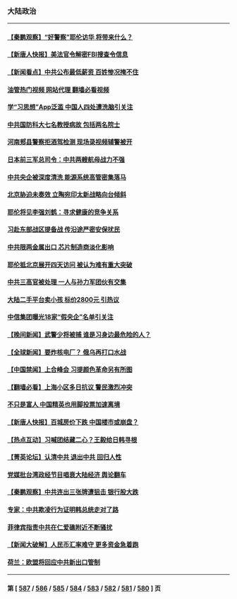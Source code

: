 ### 大陆政治
---
#### [【秦鹏观察】“好警察”耶伦访华 将带来什么？](../../pages/ncid277/n14029877.md?07070845) 
#### [【新唐人快报】美法官令解密FBI搜查令信息](../../pages/ncid277/n14029872.md?07070845) 
#### [【新闻看点】中共公布最低薪资 百姓惨况掩不住](../../pages/ncid277/n14029789.md?07070845) 
#### [油管热门视频 网站代理 翻墙必看视频](http://138.2.39.72:81/youtube.html?epic-marker?07070845)
#### [学“习思想”App泛滥 中国人四处遭洗脑引关注](../../pages/ncid277/n14029023.md?07070845) 
#### [中共国防科大七名教授病故 包括两名院士](../../pages/ncid277/n14029793.md?07070845) 
#### [河南郏县警察拒酒驾检测 现场录视频辅警被开](../../pages/ncid277/n14029494.md?07070845) 
#### [日本前三军总司令：中共两艘航母战力不强](../../pages/ncid277/n14028868.md?07070845) 
#### [中共央企被深度清洗 能源系统高管密集落马](../../pages/ncid277/n14029771.md?07070845) 
#### [北京胁迫未奏效 立陶宛印太新战略向台倾斜](../../pages/ncid277/n14029714.md?07070845) 
#### [耶伦将见李强刘鹤：寻求健康的竞争关系](../../pages/ncid277/n14029757.md?07070845) 
#### [习赴东部战区提备战 传沿途严密安保扰民](../../pages/ncid277/n14029631.md?07070845) 
#### [中共限两金属出口 芯片制造商淡化影响](../../pages/ncid277/n14029623.md?07070845) 
#### [耶伦抵北京展开四天访问 被认为难有重大突破](../../pages/ncid277/n14029596.md?07070845) 
#### [中共三高官被处理 一人与孙力军团伙有交集](../../pages/ncid277/n14029550.md?07070845) 
#### [大陆二手平台卖小孩 标价2800元 引热议](../../pages/ncid277/n14029545.md?07070845) 
#### [中信集团曝光18家“假央企”名单引关注](../../pages/ncid277/n14029414.md?07070845) 
#### [【晚间新闻】武警少将被捕 谁是习身边最危险的人？](../../pages/ncid277/n14029449.md?07070845) 
#### [【全球新闻】要炸核电厂？ 俄乌再打口水战](../../pages/ncid277/n14029448.md?07070845) 
#### [【中国禁闻】上合峰会 习提颜色革命另有所图](../../pages/ncid277/n14029040.md?07070845) 
#### [【翻墙必看】上海小区多日抗议 警民激烈冲突](../../pages/ncid277/n14029318.md?07070845) 
#### [不只是富人 中国精英也用脚投票加速离境](../../pages/ncid277/n14029086.md?07070845) 
#### [【新唐人快报】百城房价下跌 中国楼市或崩盘？](../../pages/ncid277/n14029099.md?07070845) 
#### [【热点互动】习喊团结藏二心？王毅给日韩寻根](../../pages/ncid277/n14029106.md?07070845) 
#### [【菁英论坛】认清中共 退出中共 回归人性](../../pages/ncid277/n14029094.md?07070845) 
#### [党媒批台湾政经节目唱衰大陆经济 舆论翻车](../../pages/ncid277/n14029066.md?07070845) 
#### [【秦鹏观察】中共连出三张牌遭狙击 银行股大跌](../../pages/ncid277/n14028999.md?07070845) 
#### [专家：中共欺凌行为证明韩总统走对了路](../../pages/ncid277/n14029064.md?07070845) 
#### [菲律宾指责中共在仁爱礁附近不断骚扰](../../pages/ncid277/n14029026.md?07070845) 
#### [【新闻大破解】人民币汇率难守 更多资金急着跑](../../pages/ncid277/n14028961.md?07070845) 
#### [荷兰：欧盟将回应中共新出口管制](../../pages/ncid277/n14029001.md?07070845) 

---
#### 第 [ [587](./587.md?07070845) / [586](./586.md?07070845) / [585](./585.md?07070845) / [584](./584.md?07070845) / [583](./583.md?07070845) / [582](./582.md?07070845) / [581](./581.md?07070845) / [580](./580.md?07070845) ] 页

